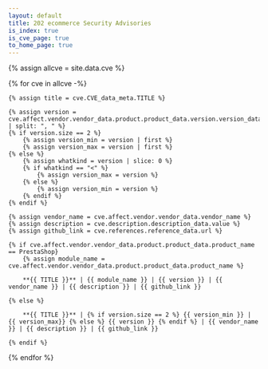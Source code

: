 ```yaml
---
layout: default
title: 202 ecommerce Security Advisories
is_index: true
is_cve_page: true
to_home_page: true
---
```


{% assign allcve = site.data.cve %}

{% for cve in allcve -%}

    {% assign title = cve.CVE_data_meta.TITLE %}

    {% assign version = cve.affect.vendor.vendor_data.product.product_data.version.version_data.version_value | split: ", " %}
    {% if version.size == 2 %}
        {% assign version_min = version | first %}
        {% assign version_max = version | first %}
    {% else %}
        {% assign whatkind = version | slice: 0 %}
        {% if whatkind == "<" %}
            {% assign version_max = version %}
        {% else %}
            {% assign version_min = version %}
        {% endif %}
    {% endif %}

    {% assign vendor_name = cve.affect.vendor.vendor_data.vendor_name %}
    {% assign description = cve.description.description_data.value %}
    {% assign github_link = cve.references.reference_data.url %}

    {% if cve.affect.vendor.vendor_data.product.product_data.product_name == PrestaShop}
        {% assign module_name = cve.affect.vendor.vendor_data.product.product_data.product_name %}

        **{{ TITLE }}** | {{ module_name }} | {{ version }} | {{ vendor_name }} | {{ description }} | {{ github_link }}

    {% else %}

        **{{ TITLE }}** | {% if version.size == 2 %} {{ version_min }} | {{ version_max}} {% else %} {{ version }} {% endif %} | {{ vendor_name }} | {{ description }} | {{ github_link }}

    {% endif %}

{% endfor %}

